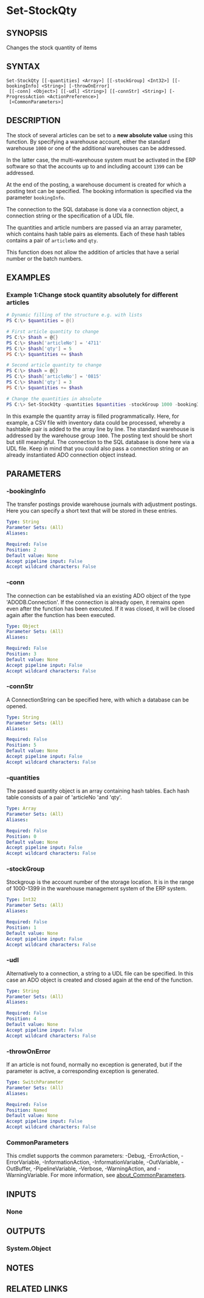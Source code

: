 ﻿---
external help file: EulandaConnect-help.xml
Module Name: EulandaConnect
online version: https://github.com/Eulanda/EulandaConnect/blob/master/docs/Set-StockQty.md
schema: 2.0.0
lastMod: 2024-03-19T06:27:25
---

# Set-StockQty

## SYNOPSIS
Changes the stock quantity of items

## SYNTAX

```
Set-StockQty [[-quantities] <Array>] [[-stockGroup] <Int32>] [[-bookingInfo] <String>] [-throwOnError]
 [[-conn] <Object>] [[-udl] <String>] [[-connStr] <String>] [-ProgressAction <ActionPreference>]
 [<CommonParameters>]
```

## DESCRIPTION
The stock of several articles can be set to a **new absolute value** using this function. By specifying a warehouse account, either the standard warehouse `1000` or one of the additional warehouses can be addressed.

In the latter case, the multi-warehouse system must be activated in the ERP software so that the accounts up to and including account `1399` can be addressed.

At the end of the posting, a warehouse document is created for which a posting text can be specified. The booking information is specified via the parameter `bookingInfo`.

The connection to the SQL database is done via a connection object, a connection string or the specification of a UDL file.

The quantities and article numbers are passed via an array parameter, which contains hash table pairs as elements. Each of these hash tables contains a pair of `articleNo` and `qty`.

This function does not allow the addition of articles that have a serial number or the batch numbers.

## EXAMPLES

### Example 1:Change stock quantity absolutely for different articles
```powershell
# Dynamic filling of the structure e.g. with lists
PS C:\> $quantities = @()

# First article quantity to change
PS C:\> $hash = @{}
PS C:\> $hash['articleNo'] = '4711'
PS C:\> $hash['qty'] = 5
PS C:\> $quantities += $hash

# Second article quantity to change
PS C:\> $hash = @{}
PS C:\> $hash['articleNo'] = '0815'
PS C:\> $hash['qty'] = 3
PS C:\> $quantities += $hash

# Change the quantities in absolute
PS C:\> Set-StockQty -quantities $quantities -stockGroup 1000 -bookingInfo "Interim inventory" -udl "C:\temp\Eulanda_1 JohnDoe.udl"
```

In this example the quantity array is filled programmatically. Here, for example, a CSV file with inventory data could be processed, whereby a hashtable pair is added to the array line by line.
The standard warehouse is addressed by the warehouse group `1000`. The posting text should be short but still meaningful. The connection to the SQL database is done here via a UDL file. Keep in mind that you could also pass a connection string or an already instantiated ADO connection object instead.

## PARAMETERS

### -bookingInfo
The transfer postings provide warehouse journals with adjustment postings. Here you can specify a short text that will be stored in these entries.

```yaml
Type: String
Parameter Sets: (All)
Aliases:

Required: False
Position: 2
Default value: None
Accept pipeline input: False
Accept wildcard characters: False
```

### -conn
The connection can be established via an existing ADO object of the type 'ADODB.Connection'. If the connection is already open, it remains open even after the function has been executed. If it was closed, it will be closed again after the function has been executed.

```yaml
Type: Object
Parameter Sets: (All)
Aliases:

Required: False
Position: 3
Default value: None
Accept pipeline input: False
Accept wildcard characters: False
```

### -connStr
A ConnectionString can be specified here, with which a database can be opened.

```yaml
Type: String
Parameter Sets: (All)
Aliases:

Required: False
Position: 5
Default value: None
Accept pipeline input: False
Accept wildcard characters: False
```

### -quantities
The passed quantity object is an array containing hash tables. Each hash table consists of a pair of 'articleNo 'and 'qty'.

```yaml
Type: Array
Parameter Sets: (All)
Aliases:

Required: False
Position: 0
Default value: None
Accept pipeline input: False
Accept wildcard characters: False
```

### -stockGroup
Stockgroup is the account number of the storage location. It is in the range of 1000-1399 in the warehouse management system of the ERP system.

```yaml
Type: Int32
Parameter Sets: (All)
Aliases:

Required: False
Position: 1
Default value: None
Accept pipeline input: False
Accept wildcard characters: False
```

### -udl
Alternatively to a connection, a string to a UDL file can be specified. In this case an ADO object is created and closed again at the end of the function.

```yaml
Type: String
Parameter Sets: (All)
Aliases:

Required: False
Position: 4
Default value: None
Accept pipeline input: False
Accept wildcard characters: False
```

### -throwOnError
If an article is not found, normally no exception is generated, but if the parameter is active, a corresponding exception is generated.

```yaml
Type: SwitchParameter
Parameter Sets: (All)
Aliases:

Required: False
Position: Named
Default value: None
Accept pipeline input: False
Accept wildcard characters: False
```


### CommonParameters
This cmdlet supports the common parameters: -Debug, -ErrorAction, -ErrorVariable, -InformationAction, -InformationVariable, -OutVariable, -OutBuffer, -PipelineVariable, -Verbose, -WarningAction, and -WarningVariable. For more information, see [about_CommonParameters](http://go.microsoft.com/fwlink/?LinkID=113216).

## INPUTS

### None

## OUTPUTS

### System.Object
## NOTES

## RELATED LINKS


